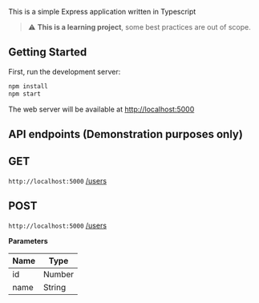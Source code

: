 This is a simple Express application written in Typescript

> :warning: **This is a learning project**, some best practices are out of scope.

## Getting Started

First, run the development server:

```bash
npm install
npm start
```

The web server will be available at [http://localhost:5000](http://localhost:5000)

## API endpoints (Demonstration purposes only)

## GET

`http://localhost:5000` [/users](http://localhost:5000/users) <br/>

## POST

`http://localhost:5000` [/users](http://localhost:5000/users) <br/>

**Parameters**

| Name | Type   |
| ---- | ------ |
| id   | Number |
| name | String |

